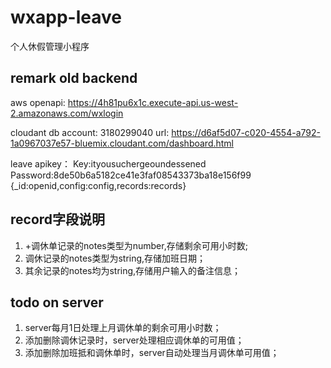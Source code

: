 # wxapp-leave
个人休假管理小程序

## remark old backend
aws openapi:
https://4h81pu6x1c.execute-api.us-west-2.amazonaws.com/wxlogin

cloudant db
account: 3180299040
url: https://d6af5d07-c020-4554-a792-1a0967037e57-bluemix.cloudant.com/dashboard.html

leave apikey：
Key:ityousuchergeoundessened
Password:8de50b6a5182ce41e3faf08543373ba18e156f99
{_id:openid,config:config,records:records}

## record字段说明

1. +调休单记录的notes类型为number,存储剩余可用小时数;
2. 调休记录的notes类型为string,存储加班日期；
3. 其余记录的notes均为string,存储用户输入的备注信息；

## todo on server

1. server每月1日处理上月调休单的剩余可用小时数；
2. 添加删除调休记录时，server处理相应调休单的可用值；
3. 添加删除加班抵和调休单时，server自动处理当月调休单可用值；


